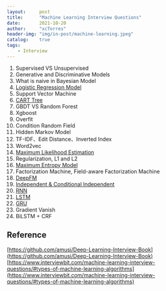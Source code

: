 ```yaml
---
layout:     post
title:      "Machine Learning Interview Questions"
date:       2021-10-20
author:     "xcTorres"
header-img: "img/in-post/machine-learning.jpeg"
catalog:    true
tags:
    - Interview
---  
```


1. Supervised VS Unsupervised   
2. Generative and Discriminative Models    
3. What is naive in Bayesian Model  
4. [Logistic Regression Model](https://zhuanlan.zhihu.com/p/74874291)  
5. Support Vector Machine
6. [CART Tree](https://towardsdatascience.com/cart-classification-and-regression-trees-for-clean-but-powerful-models-cc89e60b7a85) 
7. GBDT VS Random Forest 
8. Xgboost
9. Overfit  
10. Condition Random Field  
11. Hidden Markov Model   
12. TF-IDF、Edit Distance、Inverted Index
13. Word2vec  
14. [Maximum Likelihood Estimation](https://towardsdatascience.com/probability-concepts-explained-maximum-likelihood-estimation-c7b4342fdbb1)  
15. Regularization, L1 and L2  
16. [Maximum Entropy Model](https://www.cnblogs.com/pinard/p/6093948.html)  
17. Factorization Machine, Field-aware Factorization Machine  
18. [DeepFM](https://arxiv.org/abs/1703.04247)  
19. [Independent & Conditional Independent](https://www.eecs.qmul.ac.uk/~norman/BBNs/Independence_and_conditional_independence.htm)
20. [RNN](https://blog.floydhub.com/a-beginners-guide-on-recurrent-neural-networks-with-pytorch/)  
21. [LSTM](https://blog.floydhub.com/long-short-term-memory-from-zero-to-hero-with-pytorch/)  
22. [GRU]()  
23. Gradient Vanish  
24. BiLSTM + CRF




## Reference  
[https://github.com/amusi/Deep-Learning-Interview-Book](https://github.com/amusi/Deep-Learning-Interview-Book)  
[https://www.interviewbit.com/machine-learning-interview-questions/#types-of-machine-learning-algorithms](https://www.interviewbit.com/machine-learning-interview-questions/#types-of-machine-learning-algorithms)
